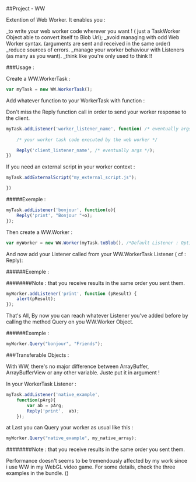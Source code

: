 ##Project - WW 

Extention of Web Worker. It enables you :

_to write your web worker code wherever you want ! ( just a TaskWorker Object able to convert itself to Blob Url);
_avoid managing with odd Web Worker syntax. (arguments are sent and received in the same order)
_reduce sources of errors.
_manage your worker behaviour with Listeners (as many as you want).
_think like you're only used to think !!


###Usage : 

Create a WW.WorkerTask :
	
```javascript
var myTask = new WW.WorkerTask();
```

Add whatever function to your WorkerTask with function :

Don't miss the Reply function call in order to send your worker response to the client.

```javascript
myTask.addListener('worker_listener_name', function( /* eventually args */){
	
	/* your worker task code executed by the web worker */

	Reply('client_listener_name', /* eventually args */);
})
```

If you need an external script in your worker context :


```javascript
myTask.addExternalScript("my_external_script.js");

})
```


#####Exemple :

```javascript
myTask.addListener('bonjour', function(o){
	Reply('print', "Bonjour "+o);
});
```

Then create a WW.Worker :

```javascript
var myWorker = new WW.Worker(myTask.toBlob(), /*Default Listener : Optionnal ,  OnError Function : Optionnal*/);
```

And now add your Listener called from your WW.WorkerTask Listener ( cf : Reply):

######Exemple :

########Note : that you receive results in the same order you sent them.

```javascript
myWorker.addListener('print', function (pResult) {
	alert(pResult);
});
```

That's All, By now you can reach whatever Listener you've added before 
by calling the method Query on you WW.Worker Object. 

######Exemple :

```javascript
myWorker.Query("bonjour", "Friends");
```

###Transferable Objects :

With WW, there's no major difference between ArrayBuffer, ArrayBufferView or any other variable.
Juste put it in argument !

In your WorkerTask Listener :

```javascript
myTask.addListener('native_example',
	function(pArg){
		var ab = pArg;
		Reply('print',  ab);
	});
```

at Last you can Query your worker as usual like this :

```javascript
myWorker.Query("native_example", my_native_array);
```

########Note : that you receive results in the same order you sent them.

Performance doesn't seems to be tremendously affected by my work since i use WW
in my WebGL video game. For some details, check the three examples in the bundle.
()